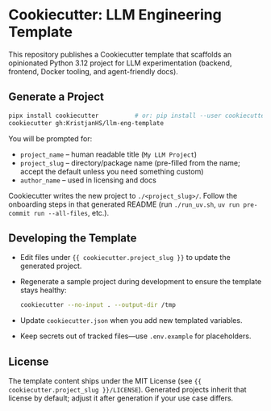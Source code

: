 # Cookiecutter: LLM Engineering Template

This repository publishes a Cookiecutter template that scaffolds an opinionated Python 3.12 project for LLM experimentation (backend, frontend, Docker tooling, and agent-friendly docs).

## Generate a Project

```bash
pipx install cookiecutter          # or: pip install --user cookiecutter
cookiecutter gh:KristjanHS/llm-eng-template
```

You will be prompted for:

- `project_name` – human readable title (`My LLM Project`)
- `project_slug` – directory/package name (pre-filled from the name; accept the default unless you need something custom)
- `author_name` – used in licensing and docs

Cookiecutter writes the new project to `./<project_slug>/`. Follow the onboarding steps in that generated README (run `./run_uv.sh`, `uv run pre-commit run --all-files`, etc.).

## Developing the Template

- Edit files under `{{ cookiecutter.project_slug }}` to update the generated project.
- Regenerate a sample project during development to ensure the template stays healthy:

  ```bash
  cookiecutter --no-input . --output-dir /tmp
  ```

- Update `cookiecutter.json` when you add new templated variables.
- Keep secrets out of tracked files—use `.env.example` for placeholders.

## License

The template content ships under the MIT License (see `{{ cookiecutter.project_slug }}/LICENSE`). Generated projects inherit that license by default; adjust it after generation if your use case differs.
